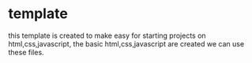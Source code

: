 # template
this template is created to make easy for starting projects on html,css,javascript,
the basic html,css,javascript are created we can use these files.
